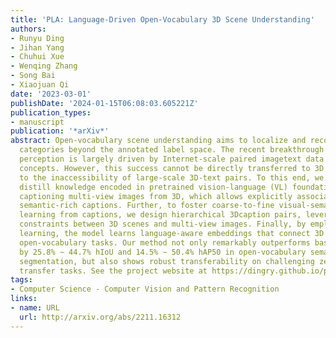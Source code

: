 ```yaml
---
title: 'PLA: Language-Driven Open-Vocabulary 3D Scene Understanding'
authors:
- Runyu Ding
- Jihan Yang
- Chuhui Xue
- Wenqing Zhang
- Song Bai
- Xiaojuan Qi
date: '2023-03-01'
publishDate: '2024-01-15T06:08:03.605221Z'
publication_types:
- manuscript
publication: '*arXiv*'
abstract: Open-vocabulary scene understanding aims to localize and recognize unseen
  categories beyond the annotated label space. The recent breakthrough of 2D open-vocabulary
  perception is largely driven by Internet-scale paired imagetext data with rich vocabulary
  concepts. However, this success cannot be directly transferred to 3D scenarios due
  to the inaccessibility of large-scale 3D-text pairs. To this end, we propose to
  distill knowledge encoded in pretrained vision-language (VL) foundation models through
  captioning multi-view images from 3D, which allows explicitly associating 3D and
  semantic-rich captions. Further, to foster coarse-to-fine visual-semantic representation
  learning from captions, we design hierarchical 3Dcaption pairs, leveraging geometric
  constraints between 3D scenes and multi-view images. Finally, by employing contrastive
  learning, the model learns language-aware embeddings that connect 3D and text for
  open-vocabulary tasks. Our method not only remarkably outperforms baseline methods
  by 25.8% ∼ 44.7% hIoU and 14.5% ∼ 50.4% hAP50 in open-vocabulary semantic and instance
  segmentation, but also shows robust transferability on challenging zero-shot domain
  transfer tasks. See the project website at https://dingry.github.io/projects/PLA.
tags:
- Computer Science - Computer Vision and Pattern Recognition
links:
- name: URL
  url: http://arxiv.org/abs/2211.16312
---
```

